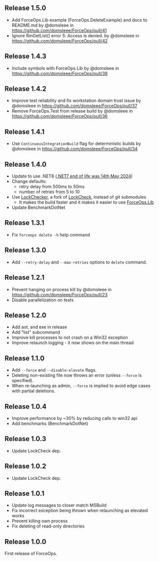 ## Release 1.5.0
* Add ForceOps.Lib example (ForceOps.DeleteExample) and docs to README.md by @domsleee in https://github.com/domsleee/ForceOps/pull/41
* Ignore RmGetList() error 5: Access is denied. by @domsleee in https://github.com/domsleee/ForceOps/pull/42

## Release 1.4.3
* Include symbols with ForceOps.Lib by @domsleee in https://github.com/domsleee/ForceOps/pull/39

## Release 1.4.2
* Improve test reliability and fix workstation domain trust issue by @domsleee in https://github.com/domsleee/ForceOps/pull/37
* Remove ForceOps.Test from release build by @domsleee in https://github.com/domsleee/ForceOps/pull/36

## Release 1.4.1
* Use `ContinuousIntegrationBuild` flag for deterministic builds by @domsleee in https://github.com/domsleee/ForceOps/pull/34

## Release 1.4.0
* Update to use .NET8 ([.NET7 end of life was 14th May 2024](https://learn.microsoft.com/en-us/lifecycle/products/microsoft-net-and-net-core))
* Change defaults:
   *  retry delay from 500ms to 50ms
   * number of retries from 5 to 10
* Use [LockChecker](https://www.nuget.org/packages/lockchecker), a fork of [LockCheck](https://github.com/cklutz/LockCheck), instead of git submodules
   * It makes the build faster and it makes it easier to use [ForceOps.Lib](https://www.nuget.org/packages/ForceOps.Lib)
* Update BenchmarkDotNet

## Release 1.3.1
* Fix `forceops delete -h` help command

## Release 1.3.0
* Add `--retry-delay` and `--max-retries` options to `delete` command.

## Release 1.2.1
* Prevent hanging on process kill by @domsleee in https://github.com/domsleee/ForceOps/pull/23
* Disable parallelization on tests

## Release 1.2.0
* Add aot, and exe in release
* Add "list" subcommand
* Improve kill processes to not crash on a Win32 exception
* Improve relaunch logging - it now shows on the main thread

## Release 1.1.0
* Add `--force` and `--disable-elevate` flags.
* Deleting non-existing file now throws an error (unless `--force` is specified).
* When re-launching as admin, `--force` is implied to avoid edge cases with partial deletions.

## Release 1.0.4
* Improve performance by ~30% by reducing calls to win32 api
* Add benchmarks (BenchmarkDotNet)

## Release 1.0.3
* Update LockCheck dep.

## Release 1.0.2

* Update LockCheck dep.

## Release 1.0.1

* Update log messages to closer match MSBuild
* Fix incorrect exception being thrown when relaunching as elevated works
* Prevent killing own process
* Fix deleting of read-only directories

## Release 1.0.0

First release of ForceOps.
